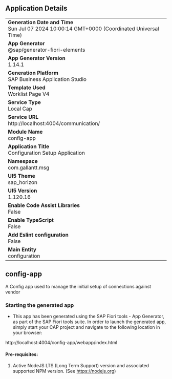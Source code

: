 ## Application Details
|               |
| ------------- |
|**Generation Date and Time**<br>Sun Jul 07 2024 10:00:14 GMT+0000 (Coordinated Universal Time)|
|**App Generator**<br>@sap/generator-fiori-elements|
|**App Generator Version**<br>1.14.1|
|**Generation Platform**<br>SAP Business Application Studio|
|**Template Used**<br>Worklist Page V4|
|**Service Type**<br>Local Cap|
|**Service URL**<br>http://localhost:4004/communication/
|**Module Name**<br>config-app|
|**Application Title**<br>Configuration Setup Application|
|**Namespace**<br>com.gallantt.msg|
|**UI5 Theme**<br>sap_horizon|
|**UI5 Version**<br>1.120.16|
|**Enable Code Assist Libraries**<br>False|
|**Enable TypeScript**<br>False|
|**Add Eslint configuration**<br>False|
|**Main Entity**<br>configuration|

## config-app

A Config app used to manage the initial setup of connections against vendor  

### Starting the generated app

-   This app has been generated using the SAP Fiori tools - App Generator, as part of the SAP Fiori tools suite.  In order to launch the generated app, simply start your CAP project and navigate to the following location in your browser:

http://localhost:4004/config-app/webapp/index.html

#### Pre-requisites:

1. Active NodeJS LTS (Long Term Support) version and associated supported NPM version.  (See https://nodejs.org)


